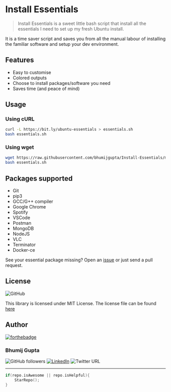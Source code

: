 # Install Essentials

> Install Essentials is a sweet little bash script that install all the essentials I need to set up my fresh Ubuntu install.

It is a time saver script and saves you from all the manual labour of installing the familiar software and setup your dev environment.

## Features

- Easy to customise
- Colored outputs
- Choose to install packages/software you need
- Saves time (and peace of mind)

## Usage

### Using cURL

```bash
curl -L https://bit.ly/ubuntu-essentials > essentials.sh
bash essentials.sh
```

### Using wget

```bash
wget https://raw.githubusercontent.com/bhumijgupta/Install-Essentials/master/essentials.sh
bash essentials.sh
```

## Packages supported

- Git
- pip3
- GCC/G++ compiler
- Google Chrome
- Spotify
- VSCode
- Postman
- MongoDB
- NodeJS
- VLC
- Terminator
- Docker-ce

See your essential package missing? Open an [issue](https://github.com/bhumijgupta/Install-Essentials/issues/new) or just send a pull request.

## License

![GitHub](https://img.shields.io/github/license/bhumijgupta/Install-Essentials)

This library is licensed under MIT License. The license file can be found [here](LICENSE)

## Author

[![forthebadge](https://forthebadge.com/images/badges/built-with-love.svg)](https://forthebadge.com)

### Bhumij Gupta

![GitHub followers](https://img.shields.io/github/followers/bhumijgupta?label=Follow&style=social) [![LinkedIn](https://img.shields.io/static/v1.svg?label=connect&message=@bhumijgupta&color=success&logo=linkedin&style=flat&logoColor=white)](https://www.linkedin.com/in/bhumijgupta/) ![Twitter URL](https://img.shields.io/twitter/url?style=social&url=http%3A%2F%2Ftwitter.com%2Fbhumijgupta)

---

```C++
if(repo.isAwesome || repo.isHelpful){
    StarRepo();
}
```
